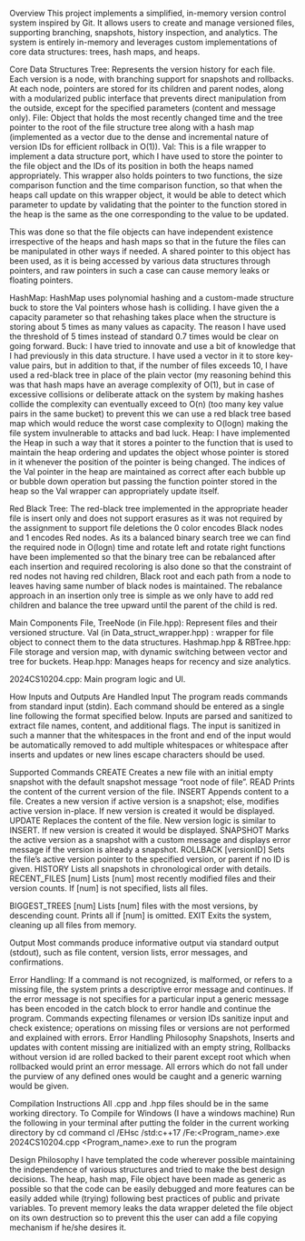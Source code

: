 Overview
This project implements a simplified, in-memory version control system inspired by Git. It allows users to create and manage versioned files, supporting branching, snapshots, history inspection, and analytics. The system is entirely in-memory and leverages custom implementations of core data structures: trees, hash maps, and heaps.

Core Data Structures
Tree: Represents the version history for each file. Each version is a node, with branching support for snapshots and rollbacks. At each node, pointers are stored for its children and parent nodes, along with a modularized public interface that prevents direct manipulation from the outside, except for the specified parameters (content and message only).
File: Object that holds the most recently changed time and the tree pointer to the root of the file structure tree along with a hash map 
(implemented as a vector due to the dense and incremental nature of version IDs for efficient rollback in O(1)).
Val: This is a file wrapper to implement a data structure port, which I have used to store the pointer to the file object and the IDs of its position in both the heaps named appropriately. This wrapper also holds pointers to two functions, the size comparison function and the time comparison function, so that when the heaps call update on this wrapper object, it would be able to detect which parameter to update by validating that the pointer to the function stored in the heap is the same as the one corresponding to the value to be updated.

This was done so that the file objects can have independent existence irrespective of the heaps and hash maps so that in the future the files can be manipulated in other ways if needed. A shared pointer to this object has been used, as it is being accessed by various data structures through pointers, and raw pointers in such a case can cause memory leaks or floating pointers.

HashMap: HashMap uses polynomial hashing and a custom-made structure buck to store the Val pointers whose hash is colliding. I have given the a capacity parameter so that rehashing takes place when the structure is storing about 5 times as many values as capacity. The reason I have used the threshold of 5 times instead of standard 0.7 times would be clear on going forward.
Buck: I have tried to innovate and use a bit of knowledge that I had previously in this data structure. I have used a vector in it to store key-value pairs, but in addition to that, if the number of files exceeds 10, I have used a red-black tree in place of the plain vector (my reasoning behind this was that hash maps have an average complexity of O(1), but in case of excessive collisions or deliberate attack on the system by making hashes collide the complexity can eventually exceed to O(n) (too many key value pairs in the same bucket) to prevent this we can use a red black tree based map which would reduce the worst case complexity to O(logn) making the file system invulnerable to attacks and bad luck.
Heap: I have implemented the Heap in such a way that it stores a pointer to the function that is used to maintain the heap ordering and updates the object whose pointer is stored in it whenever the position of the pointer is being changed. The indices of the Val pointer in the heap are maintained as correct after each bubble up or bubble down operation but passing the function pointer stored in the heap so the Val wrapper can appropriately update itself.

Red Black Tree: The red-black tree implemented in the appropriate header file is insert only and does not support erasures as it was not required by the assignment to support file deletions the 0 color encodes Black nodes and 1 encodes Red nodes. As its a balanced binary search tree we can find the required node in O(logn) time and rotate left and rotate right functions have been implemented so that the binary tree can be rebalanced after each insertion and required recoloring is also done so that the constraint of red nodes not having red children, Black root and each path from a node to leaves having same number of black nodes is maintained. The rebalance approach in an insertion only tree is simple as we only have to add red children and balance the tree upward until the parent of the child is red.

Main Components
File, TreeNode (in File.hpp): Represent files and their versioned structure.
Val (in Data_struct_wrapper.hpp) : wrapper for file object to connect them to the data structures.
Hashmap.hpp & RBTree.hpp: File storage and version map, with dynamic switching between vector and tree for buckets.
Heap.hpp: Manages heaps for recency and size analytics.

2024CS10204.cpp: Main program logic and UI.

How Inputs and Outputs Are Handled
Input
The program reads commands from standard input (stdin). Each command should be entered as a single line following the format specified below. Inputs are parsed and sanitized to extract file names, content, and additional flags. The input is sanitized in such a manner that the whitespaces in the front and end of the input would be automatically removed to add multiple whitespaces or whitespace after inserts and updates or new lines escape characters should be used.

Supported Commands
CREATE <filename> 
Creates a new file with an initial empty snapshot with the default snapshot message “root node of file”. 
READ <filename>
Prints the content of the current version of the file.
INSERT <filename> <content> 
Appends content to a file. Creates a new version if active version is a snapshot; else, modifies active version in-place. If new version is created it would be displayed.
UPDATE <filename> <content> 
Replaces the content of the file. New version logic is similar to INSERT. If new version is created it would be displayed.
SNAPSHOT <filename> <message>
Marks the active version as a snapshot with a custom message and displays error message if the version is already a snapshot.
ROLLBACK <filename> [versionID]
Sets the file’s active version pointer to the specified version, or parent if no ID is given.
HISTORY <filename>
Lists all snapshots in chronological order with details.
RECENT_FILES [num] 
Lists [num] most recently modified files and their version counts. If [num] is not specified, lists all files.

BIGGEST_TREES [num]
Lists [num] files with the most versions, by descending count. Prints all if [num] is omitted.
EXIT
Exits the system, cleaning up all files from memory.

Output
Most commands produce informative output via standard output (stdout), such as file content, version lists, error messages, and confirmations.

Error Handling: If a command is not recognized, is malformed, or refers to a missing file, the system prints a descriptive error message and continues. If the error message is not specifies for a particular input a generic message has been encoded in the catch block to error handle and continue the program.
Commands expecting filenames or version IDs sanitize input and check existence; operations on missing files or versions are not performed and explained with errors.
Error Handling Philosophy
Snapshots, Inserts and updates with content missing are initialized with an empty string, Rollbacks without version id are rolled backed to their parent except root which when rollbacked would print an error message. All errors which do not fall under the purview of any defined ones would be caught and a generic warning would be given.

Compilation Instructions
All .cpp and .hpp files should be in the same working directory.
To Compile for Windows (I have a windows machine)
Run the following in your terminal after putting the folder in the current working directory by cd command
cl /EHsc /std:c++17 /Fe:<Program_name>.exe 2024CS10204.cpp
<Program_name>.exe 
to run the program


Design Philosophy
I have templated the code wherever possible maintaining the independence of various structures and tried to make the best design decisions. The heap, hash map, File object have been made as generic as possible so that the code can be easily debugged and more features can be easily added while (trying) following best practices of public and private variables.
To prevent memory leaks the data wrapper deleted the file object on its own destruction so to prevent this the user can add a file copying mechanism if he/she desires it.
